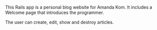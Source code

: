This Rails app is a personal blog website for Amanda Kom. It includes a Welcome page that introduces the programmer.

The user can create, edit, show and destroy articles.
